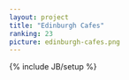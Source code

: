 ```yaml
---
layout: project
title: "Edinburgh Cafes"
ranking: 23
picture: edinburgh-cafes.png
---
```

{% include JB/setup %}

